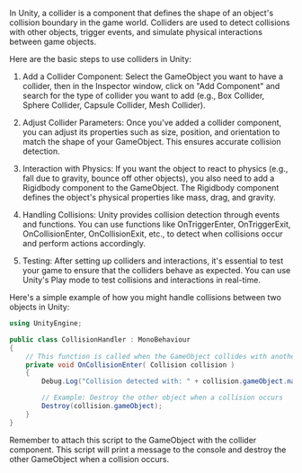 In Unity, a collider is a component that defines the shape of an object's collision boundary in the game world. Colliders are used to detect collisions with other objects, trigger events, and simulate physical interactions between game objects.

Here are the basic steps to use colliders in Unity:

1. Add a Collider Component: Select the GameObject you want to have a collider, then in the Inspector window, click on "Add Component" and search for the type of collider you want to add (e.g., Box Collider, Sphere Collider, Capsule Collider, Mesh Collider).

2. Adjust Collider Parameters: Once you've added a collider component, you can adjust its properties such as size, position, and orientation to match the shape of your GameObject. This ensures accurate collision detection.

3. Interaction with Physics: If you want the object to react to physics (e.g., fall due to gravity, bounce off other objects), you also need to add a Rigidbody component to the GameObject. The Rigidbody component defines the object's physical properties like mass, drag, and gravity.

4. Handling Collisions: Unity provides collision detection through events and functions. You can use functions like OnTriggerEnter, OnTriggerExit, OnCollisionEnter, OnCollisionExit, etc., to detect when collisions occur and perform actions accordingly.

5. Testing: After setting up colliders and interactions, it's essential to test your game to ensure that the colliders behave as expected. You can use Unity's Play mode to test collisions and interactions in real-time.

Here's a simple example of how you might handle collisions between two objects in Unity:

```C#
using UnityEngine;

public class CollisionHandler : MonoBehaviour
{
    // This function is called when the GameObject collides with another GameObject
    private void OnCollisionEnter( Collision collision )
    {
        Debug.Log("Collision detected with: " + collision.gameObject.name);

        // Example: Destroy the other object when a collision occurs
        Destroy(collision.gameObject);
    }
}
```

Remember to attach this script to the GameObject with the collider component. This script will print a message to the console and destroy the other GameObject when a collision occurs.